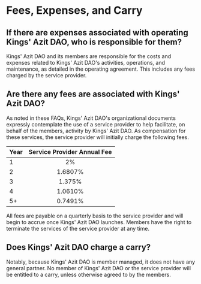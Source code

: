 # Fees, Expenses, and Carry

## If there are expenses associated with operating Kings' Azit DAO, who is responsible for them?

Kings' Azit DAO and its members are responsible for the costs and expenses related to Kings' Azit DAO's activities, operations, and maintenance, as detailed in the operating agreement. This includes any fees charged by the service provider.

## Are there any fees are associated with Kings' Azit DAO?

As noted in these FAQs, Kings' Azit DAO's organizational documents expressly contemplate the use of a service provider to help facilitate, on behalf of the members, activity by Kings' Azit DAO. As compensation for these services, the service provider will initially charge the following fees.

| Year | Service Provider Annual Fee |
| ---- | :-------------------------: |
| 1    |             2%              |
| 2    |           1.6807%           |
| 3    |           1.375%            |
| 4    |           1.0610%           |
| 5+   |           0.7491%           |

All fees are payable on a quarterly basis to the service provider and will begin to accrue once Kings' Azit DAO launches. Members have the right to terminate the services of the service provider at any time.

## Does Kings' Azit DAO charge a carry?

Notably, because Kings' Azit DAO is member managed, it does not have any general partner. No member of Kings' Azit DAO or the service provider will be entitled to a carry, unless otherwise agreed to by the members.
